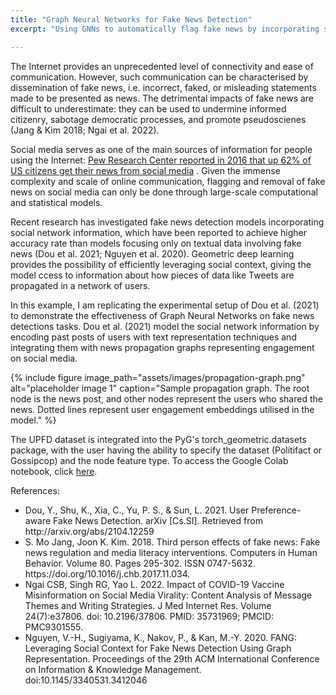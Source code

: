 ```yaml
---
title: "Graph Neural Networks for Fake News Detection"
excerpt: "Using GNNs to automatically flag fake news by incorporating social network information."

---
```


The Internet provides an unprecedented level of connectivity and ease of communication. However, such communication can be characterised by dissemination of fake news, i.e. incorrect, faked, or misleading statements made to be presented as news. The detrimental impacts of fake news are difficult to underestimate: they can be used to undermine informed citizenry, sabotage democratic processes, and promote pseudoscienes (Jang & Kim 2018; Ngai et al. 2022). 

Social media serves as one of the main sources of information for people using the Internet: <a href="[url](https://www.pewresearch.org/journalism/2016/05/26/news-use-across-social-media-platforms-2016/)">Pew Research Center reported in 2016 that up 62% of US citizens get their news from social media</a> . Given the immense complexity and scale of online communication, flagging and removal of fake news on social media can only be done through large-scale computational and statistical models. 

Recent research has investigated fake news detection models incorporating social network information, which have been reported to achieve higher accuracy rate than models focusing only on textual data involving fake news (Dou et al. 2021; Nguyen et al. 2020). Geometric deep learning provides the possibility of efficiently leveraging social context, giving the model ccess to information about how pieces of data like Tweets are propagated in a network of users.

In this example, I am replicating the experimental setup of Dou et al. (2021) to demonstrate the effectiveness of Graph Neural Networks on fake news detections tasks. Dou et al. (2021) model the social network information by encoding past posts of users with text representation techniques and integrating them with news propagation graphs representing engagement on social media. 


{% include figure image_path="assets/images/propagation-graph.png" alt="placeholder image 1" caption="Sample propagation graph. The root node is the news post, and other nodes represent the users who shared the news. Dotted lines represent user engagement embeddings utilised in the model." %}

The UPFD dataset is integrated into the PyG's torch_geometric.datasets package, with the user having the ability to specify the dataset (Politifact or Gossipcop) and the node feature type. To access the Google Colab notebook, click <a href="[url](https://github.com/przemekkubiak/graph-fake-news-detection/blob/main/graph_networks_upfd.ipynb)">here</a>. 


References:
<ul>
  <li>Dou, Y., Shu, K., Xia, C., Yu, P. S., & Sun, L. 2021. User Preference-aware Fake News Detection. arXiv [Cs.SI]. Retrieved from http://arxiv.org/abs/2104.12259</li>
  <li>S. Mo Jang, Joon K. Kim. 2018. Third person effects of fake news: Fake news regulation and media literacy interventions. Computers in Human Behavior. Volume 80. Pages 295-302. ISSN 0747-5632. https://doi.org/10.1016/j.chb.2017.11.034.</li>
  <li>Ngai CSB, Singh RG, Yao L. 2022. Impact of COVID-19 Vaccine Misinformation on Social Media Virality: Content Analysis of Message Themes and Writing Strategies. J Med Internet Res. Volume 24(7):e37806. doi: 10.2196/37806. PMID: 35731969; PMCID: PMC9301555. </li>
  <li>Nguyen, V.-H., Sugiyama, K., Nakov, P., & Kan, M.-Y. 2020. FANG: Leveraging Social Context for Fake News Detection Using Graph Representation. Proceedings of the 29th ACM International Conference on Information & Knowledge Management. doi:10.1145/3340531.3412046</li>
</ul>
